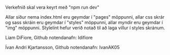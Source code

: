 Verkefnið skal vera keyrt með "npm run dev"

Allar síður nema index.html eru geymdar í "pages" möppunni, allar css skrár og sass skráin eru geymdar í "styles" möppunni, allar myndir eru geymdar í "img" möppunni. Stylelint hefur verið notað til að laga villur í styles skránum.


Liam DiFiore,
Github notendanafn: Idifiore


Ívan Andri Kjartansson,
Github notendanafn: IvanAK05
